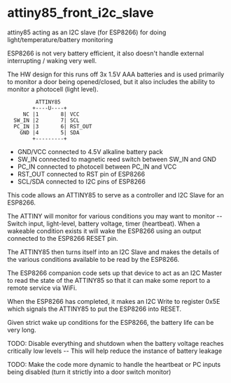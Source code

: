 # attiny85_front_i2c_slave
attiny85 acting as an I2C slave (for ESP8266) for doing light/temperature/battery monitoring

ESP8266 is not very battery efficient, it also doesn't handle external interrupting / waking very well.

The HW design for this runs off 3x 1.5V AAA batteries and is used primarily to monitor a door being opened/closed, but it also includes
the ability to monitor a photocell (light level).

             ATTINY85
            +----U----+
         NC |1       8| VCC
      SW_IN |2       7| SCL
      PC_IN |3       6| RST_OUT
        GND |4       5| SDA
            +---------+

- GND/VCC connected to 4.5V alkaline battery pack
- SW_IN connected to magnetic reed switch between SW_IN and GND
- PC_IN connected to photocell between PC_IN and VCC
- RST_OUT connected to RST pin of ESP8266
- SCL/SDA connected to I2C pins of ESP8266

This code allows an ATTINY85 to serve as a controller and I2C Slave for an ESP8266.

The ATTINY will monitor for various conditions you may want to monitor -- Switch input, light-level, battery voltage, timer (heartbeat).
When a wakeable condition exists it will wake the ESP8266 using an output connected to the ESP8266 RESET pin.  

The ATTINY85 then turns itself into an I2C Slave and makes the details of the various conditions available to be read by the ESP8266.

The ESP8266 companion code sets up that device to act as an I2C Master to read the state of the ATTINY85 so that it can make some report
to a remote service via WiFi.

When the ESP8266 has completed, it makes an I2C Write to register 0x5E which signals the ATTINY85 to put the ESP8266 into RESET.

Given strict wake up conditions for the ESP8266, the battery life can be very long.

TODO: Disable everything and shutdown when the battery voltage reaches critically low levels -- This will help reduce the instance
of battery leakage

TODO: Make the code more dynamic to handle the heartbeat or PC inputs being disabled (turn it strictly into a door switch monitor)
